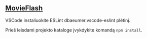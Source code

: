 ## [MovieFlash](https://zilkazakauskas.github.io/MovieFlash)

VSCode instaliuokite ESLint dbaeumer.vscode-eslint plėtinį.

Prieš leisdami projekto kataloge įvykdykite komandą `npm install`.
